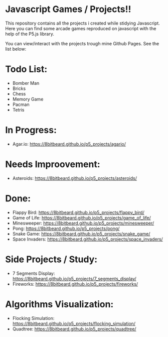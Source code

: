 # Javascript Games / Projects!!
This repository contains all the projects i created while stidying Javascript.
Here you can find some arcade games reproduced on javascript with the help of the P5.js library.

You can view/interact with the projects trough mine Github Pages. See the list below:

# Todo List:
- Bomber Man
- Bricks
- Chess
- Memory Game
- Pacman
- Tetris

# In Progress:
- Agar.io: https://8bitbeard.github.io/p5_projects/agario/

# Needs Improovement:
- Asteroids: https://8bitbeard.github.io/p5_projects/asteroids/

# Done:
- Flappy Bird: https://8bitbeard.github.io/p5_projects/flappy_bird/
- Game of Life: https://8bitbeard.github.io/p5_projects/game_of_life/
- Minesweeper: https://8bitbeard.github.io/p5_projects/minesweeper/
- Pong: https://8bitbeard.github.io/p5_projects/pong/
- Snake Game: https://8bitbeard.github.io/p5_projects/snake_game/
- Space Invaders: https://8bitbeard.github.io/p5_projects/space_invaders/

# Side Projects / Study:
- 7 Segments Display: https://8bitbeard.github.io/p5_projects/7_segments_display/
- Fireworks: https://8bitbeard.github.io/p5_projects/fireworks/

# Algorithms Visualization:
- Flocking Simulation: https://8bitbeard.github.io/p5_projects/flocking_simulation/
- Quadtree: https://8bitbeard.github.io/p5_projects/quadtree/

